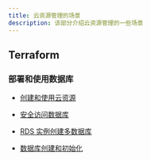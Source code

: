 ```yaml
---
title: 云资源管理的场景
description: 该部分介绍云资源管理的一些场景
---
```


## Terraform

### 部署和使用数据库

- [创建和使用云资源](../../../tutorials/cloud-resources-orchestration)

- [安全访问数据库](./secure-your-database-connection)

- [RDS 实例创建多数据库](./provision-an-RDS-instance-with-more-than-one-database)

- [数据库创建和初始化](./provision-and-initiate-database)

